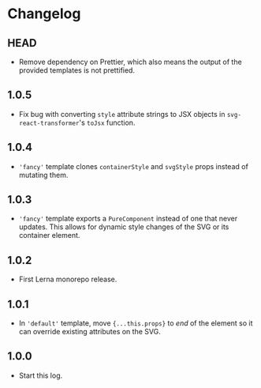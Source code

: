 # Changelog

## HEAD

- Remove dependency on Prettier, which also means the output of the provided templates is not prettified.

## 1.0.5

- Fix bug with converting `style` attribute strings to JSX objects in `svg-react-transformer`'s `toJsx` function.

## 1.0.4

- `'fancy'` template clones `containerStyle` and `svgStyle` props instead of mutating them.

## 1.0.3

- `'fancy'` template exports a `PureComponent` instead of one that never updates.
  This allows for dynamic style changes of the SVG or its container element.

## 1.0.2

- First Lerna monorepo release.

## 1.0.1

- In `'default'` template, move `{...this.props}` to *end* of the element so it can override existing attributes on the SVG.

## 1.0.0

- Start this log.
